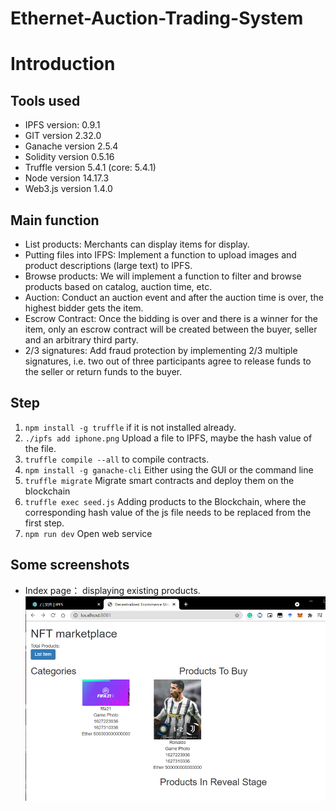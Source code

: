 # Ethernet-Auction-Trading-System

# Introduction

## Tools used

* IPFS 	    version: 0.9.1
* GIT 	    version 2.32.0
* Ganache version 2.5.4
* Solidity    version 0.5.16
* Truffle     version 5.4.1 (core: 5.4.1)
* Node 	    version 14.17.3
* Web3.js   version 1.4.0

## Main function

- List products: Merchants can display items for display.
- Putting files into IFPS: Implement a function to upload images and product descriptions (large text) to IPFS.
- Browse products: We will implement a function to filter and browse products based on catalog, auction time, etc.
- Auction: Conduct an auction event and after the auction time is over, the highest bidder gets the item.
- Escrow Contract: Once the bidding is over and there is a winner for the item, only an escrow contract will be created between the buyer, seller and an arbitrary third party.
- 2/3 signatures: Add fraud protection by implementing 2/3 multiple signatures, i.e. two out of three participants agree to release funds to the seller or return funds to the buyer.

## Step

1. `npm install -g truffle` if it is not installed already.
2. `./ipfs add iphone.png` Upload a file to IPFS, maybe the hash value of the file.
3. `truffle compile --all` to compile contracts.
4. `npm install -g ganache-cli` Either using the GUI or the command line
5. `truffle migrate` Migrate smart contracts and deploy them on the blockchain
6. `truffle exec seed.js` Adding products to the Blockchain, where the corresponding hash value of the js file needs to be replaced from the first step.
7. `npm run dev` Open web service

## Some screenshots

- Index page： displaying existing products.
![Index Page](https://raw.githubusercontent.com/jeremyRZ/Ethernet-Auction-Trading-System/main/screenshot/indexpage.png)
